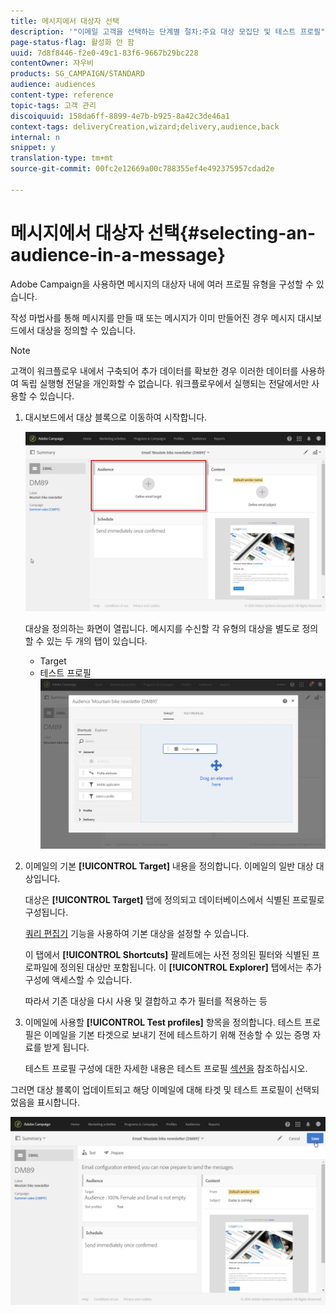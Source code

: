 ```yaml
---
title: 메시지에서 대상자 선택
description: '"이메일 고객을 선택하는 단계별 절차:주요 대상 모집단 및 테스트 프로필"'
page-status-flag: 활성화 안 함
uuid: 7d8f8446-f2e0-49c1-83f6-9667b29bc228
contentOwner: 자우비
products: SG_CAMPAIGN/STANDARD
audience: audiences
content-type: reference
topic-tags: 고객 관리
discoiquuid: 158da6ff-8899-4e7b-b925-8a42c3de46a1
context-tags: deliveryCreation,wizard;delivery,audience,back
internal: n
snippet: y
translation-type: tm+mt
source-git-commit: 00fc2e12669a00c788355ef4e492375957cdad2e

---
```



# 메시지에서 대상자 선택{#selecting-an-audience-in-a-message}

Adobe Campaign을 사용하면 메시지의 대상자 내에 여러 프로필 유형을 구성할 수 있습니다.

작성 마법사를 통해 메시지를 만들 때 또는 메시지가 이미 만들어진 경우 메시지 대시보드에서 대상을 정의할 수 있습니다.

>[!NOTE]
>
>고객이 워크플로우 내에서 구축되어 추가 데이터를 확보한 경우 이러한 데이터를 사용하여 독립 실행형 전달을 개인화할 수 없습니다. 워크플로우에서 실행되는 전달에서만 사용할 수 있습니다.

1. 대시보드에서 대상 블록으로 이동하여 시작합니다.

   ![](assets/delivery_audience_definition_1.png)

   대상을 정의하는 화면이 열립니다. 메시지를 수신할 각 유형의 대상을 별도로 정의할 수 있는 두 개의 탭이 있습니다.

   * Target
   * 테스트 프로필
   ![](assets/delivery_audience_definition_2.png)

1. 이메일의 기본 **[!UICONTROL Target]** 내용을 정의합니다. 이메일의 일반 대상 대상입니다.

   대상은 **[!UICONTROL Target]** 탭에 정의되고 데이터베이스에서 식별된 프로필로 구성됩니다.

   [쿼리 편집기](../../automating/using/editing-queries.md#creating-queries) 기능을 사용하여 기본 대상을 설정할 수 있습니다.

   이 탭에서 **[!UICONTROL Shortcuts]** 팔레트에는 사전 정의된 필터와 식별된 프로파일에 정의된 대상만 포함됩니다. 이 **[!UICONTROL Explorer]** 탭에서는 추가 구성에 액세스할 수 있습니다.

   따라서 기존 대상을 다시 사용 및 결합하고 추가 필터를 적용하는 등

1. 이메일에 사용할 **[!UICONTROL Test profiles]** 항목을 정의합니다. 테스트 프로필은 이메일을 기본 타겟으로 보내기 전에 테스트하기 위해 전송할 수 있는 증명 자료를 받게 됩니다.

   테스트 프로필 구성에 대한 자세한 내용은 테스트 프로필 [섹션을](../../sending/using/managing-test-profiles-and-sending-proofs.md) 참조하십시오.

그러면 대상 블록이 업데이트되고 해당 이메일에 대해 타겟 및 테스트 프로필이 선택되었음을 표시합니다.

![](assets/delivery_audience_definition_3.png)

